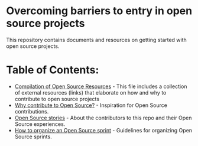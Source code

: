 # Overcoming barriers to entry in open source projects

This repository contains documents and resources on getting started with open
source projects.

# Table of Contents:
* [Compilation of Open Source Resources](./compilation_of_open_source_resources.md) - This file includes a collection
of external resources (links) that elaborate on how and why to contribute
to open source projects
* [Why contribute to Open Source?](./what_is_open_source_and_why_contribute.md) - Inspiration for Open Source contributions.
* [Open Source stories](./open_source_stories.md) - About the contributors to this repo and their Open Source experiences.
* [How to organize an Open Source sprint](./how_to_organize_an_open_source_sprint.md) - Guidelines for organizing Open Source sprints.
